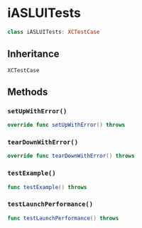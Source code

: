 # iASLUITests

``` swift
class iASLUITests: XCTestCase
```

## Inheritance

`XCTestCase`

## Methods

### `setUpWithError()`

``` swift
override func setUpWithError() throws
```

### `tearDownWithError()`

``` swift
override func tearDownWithError() throws
```

### `testExample()`

``` swift
func testExample() throws
```

### `testLaunchPerformance()`

``` swift
func testLaunchPerformance() throws
```
